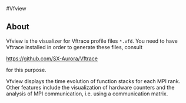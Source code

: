 #Vfview

## About

Vfview is the visualizer for Vftrace profile files `*.vfd`. You need to have Vftrace installed in order to generate these files, consult

https://github.com/SX-Aurora/Vftrace

for this purpose.

Vfview displays the time evolution of function stacks for each MPI rank. Other features include the visualization of hardware counters and the analysis of MPI communication, i.e. using a communication matrix.

